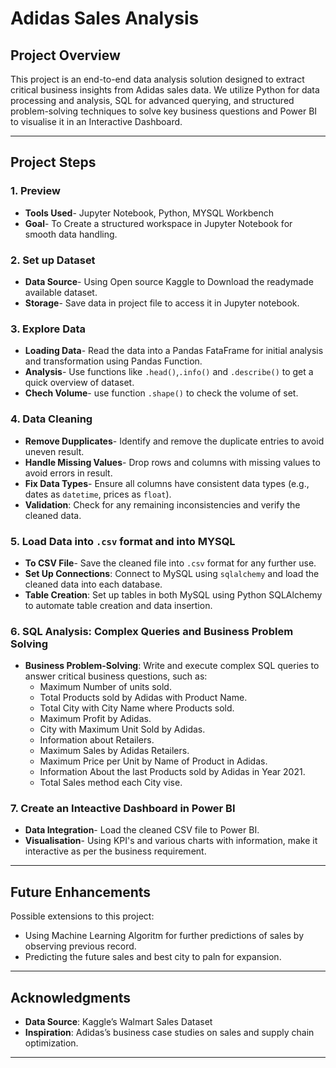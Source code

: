 # Adidas Sales Analysis

## Project Overview

This project is an end-to-end data analysis solution designed to extract critical business insights from Adidas sales data. We utilize Python for data processing and analysis, SQL for advanced querying, and structured problem-solving techniques to solve key business questions and Power BI to visualise it in an Interactive Dashboard.

---
## Project Steps

### 1. Preview
  - **Tools Used**- Jupyter Notebook, Python, MYSQL Workbench
  - **Goal**- To Create a structured workspace in Jupyter Notebook for smooth data handling.

### 2. Set up Dataset
  - **Data Source**- Using Open source Kaggle to Download the readymade available dataset.
  - **Storage**- Save data in project file to access it in Jupyter notebook.

### 3. Explore Data
- **Loading Data**- Read the data into a Pandas FataFrame for initial analysis and transformation using Pandas Function.
- **Analysis**- Use functions like `.head()`,`.info()` and `.describe()` to get a quick overview of dataset.
- **Chech Volume**- use function `.shape()` to check the volume of set.

### 4. Data Cleaning
  - **Remove Dupplicates**- Identify and remove the duplicate entries to avoid uneven result.
  - **Handle Missing Values**- Drop rows and columns with missing values to avoid errors in result.
  - **Fix Data Types**- Ensure all columns have consistent data types (e.g., dates as `datetime`, prices as `float`).
  - **Validation**: Check for any remaining inconsistencies and verify the cleaned data.

### 5. Load Data into `.csv` format and into MYSQL
  - **To CSV File**- Save the cleaned file into `.csv` format for any further use.
  - **Set Up Connections**: Connect to MySQL using `sqlalchemy` and load the cleaned data into each database.
  - **Table Creation**: Set up tables in both MySQL using Python SQLAlchemy to automate table creation and data insertion.

### 6. SQL Analysis: Complex Queries and Business Problem Solving
  - **Business Problem-Solving**: Write and execute complex SQL queries to answer critical business questions, such as:
    - Maximum Number of units sold.
    - Total Products sold by Adidas with Product Name.
    - Total City with City Name where Products sold.
    - Maximum Profit by Adidas.
    - City with Maximum Unit Sold by Adidas.
    - Information about Retailers.
    - Maximum Sales by Adidas Retailers.
    - Maximum Price per Unit by Name of Product in Adidas.
    - Information About the last Products sold by Adidas in Year 2021.
    - Total Sales method each City vise.

### 7. Create an Inteactive Dashboard in Power BI
  - **Data Integration**- Load the cleaned CSV file to Power BI.
  - **Visualisation**- Using KPI's and various charts with information, make it interactive as per the business requirement.

---
## Future Enhancements

Possible extensions to this project:
- Using Machine Learning Algoritm for further predictions of sales by observing previous record.
- Predicting the future sales and best city to paln for expansion.

---

## Acknowledgments

- **Data Source**: Kaggle’s Walmart Sales Dataset
- **Inspiration**: Adidas’s business case studies on sales and supply chain optimization.
---
